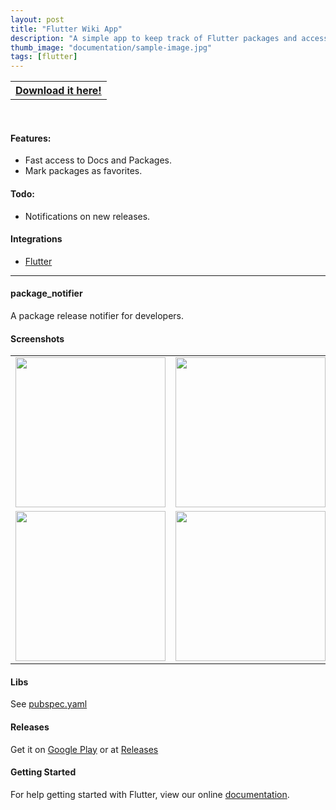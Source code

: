 ```yaml
---
layout: post
title: "Flutter Wiki App"
description: "A simple app to keep track of Flutter packages and access the docs easily."
thumb_image: "documentation/sample-image.jpg"
tags: [flutter]
---
```


<table>
<tr>
<th><a href="https://github.com/bostrot/flutter_repo_wiki">Download it here!</a></th>
</tr>
</table><br />

#### Features:
  - Fast access to Docs and Packages.
  - Mark packages as favorites.

#### Todo:
  - Notifications on new releases.

#### Integrations
  - [Flutter](https://flutter.io/)

<hr>

#### package_notifier

A package release notifier for developers.

#### Screenshots
<table>
<tr>
  <td><img width="240" src="https://i.imgur.com/oWxuzgy.jpg"></td>
  <td><img width="240" src="https://i.imgur.com/iaCqrxy.jpg"></td>
  <td><img width="240" src="https://i.imgur.com/nsUKRjT.jpg"></td>
</tr>
<tr>
  <td><img width="240" src="https://i.imgur.com/a7TrJ8J.jpg"></td>
  <td><img width="240" src="https://i.imgur.com/gkEBZ00.jpg"></td>
  <td><img width="240" src="https://i.imgur.com/a7TrJ8J.jpg"></td>
</tr>
</table>

#### Libs

See <a href="https://github.com/bostrot/flutter_repo_wiki/blob/master/pubspec.yaml">pubspec.yaml</a>

#### Releases

Get it on <a target="_blank" href="https://play.google.com/store/apps/details?id=com.bostrot.packagenotifier">Google Play</a> or at <a target="_blank" href="https://github.com/bostrot/flutter_repo_wiki/releases">Releases</a>

#### Getting Started

For help getting started with Flutter, view our online
[documentation](https://flutter.io/).
